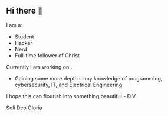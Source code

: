 ## Hi there 👋

I am a:
  - Student
  - Hacker
  - Nerd
  - Full-time follower of Christ

Currently I am working on...
- Gaining some more depth in my knowledge of programming, cybersecurity, IT, and Electrical Engineering

I hope this can flourish into something beautiful - D.V.

<!--
**ABeimbornCyber/ABeimbornCyber** is a ✨ _special_ ✨ repository because its `README.md` (this file) appears on your GitHub profile.

Here are some ideas to get you started:

- 🔭 I’m currently working on ...
- 🌱 I’m currently learning ...
- 👯 I’m looking to collaborate on ...
- 🤔 I’m looking for help with ...
- 💬 Ask me about ...
- 📫 How to reach me: ...
- 😄 Pronouns: ...
- ⚡ Fun fact: ...
-->

Soli Deo Gloria
